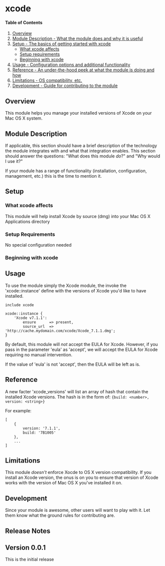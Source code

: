 # xcode

#### Table of Contents

1. [Overview](#overview)
2. [Module Description - What the module does and why it is useful](#module-description)
3. [Setup - The basics of getting started with xcode](#setup)
    * [What xcode affects](#what-xcode-affects)
    * [Setup requirements](#setup-requirements)
    * [Beginning with xcode](#beginning-with-xcode)
4. [Usage - Configuration options and additional functionality](#usage)
5. [Reference - An under-the-hood peek at what the module is doing and how](#reference)
5. [Limitations - OS compatibility, etc.](#limitations)
6. [Development - Guide for contributing to the module](#development)

## Overview

This module helps you manage your installed versions of Xcode on your Mac OS X system.

## Module Description

If applicable, this section should have a brief description of the technology
the module integrates with and what that integration enables. This section
should answer the questions: "What does this module *do*?" and "Why would I use
it?"

If your module has a range of functionality (installation, configuration,
management, etc.) this is the time to mention it.

## Setup

### What xcode affects

This module will help install Xcode by source (dmg) into your Mac OS X Applications directory

### Setup Requirements

No special configuration needed

### Beginning with xcode

## Usage

To use the module simply the Xcode module, the invoke the 'xcode::instance' define with the versions of Xcode you'd like to have installed.

```
include xcode

xcode::instance {
    'Xcode v7.1.1':
        ensure      => present,
        source_url  => 'http://cache.mydomain.com/xcode/Xcode_7.1.1.dmg';
}
```

By default, this module will *not* accept the EULA for Xcode. However, if you pass in the parameter 'eula' as 'accept', we will accept the EULA for Xcode requiring no manual intervention.

If the value of 'eula' is not 'accept', then the EULA will be left as is.

## Reference

A new facter 'xcode_versions' will list an array of hash that contain the installed Xcode versions. The hash is in the form of: `{build: <number>, version: <string>}`

For example:
```
[
    {
        version: '7.1.1',
        build: '7B1005'
    },
    ...
]
```

## Limitations

This module *doesn't* enforce Xocde to OS X version compatibility. If you install an Xcode version, the onus is on you to ensure that version of Xcode works with the version of Mac OS X you've installed it on.

## Development

Since your module is awesome, other users will want to play with it. Let them
know what the ground rules for contributing are.

## Release Notes

## Version 0.0.1

This is the initial release

